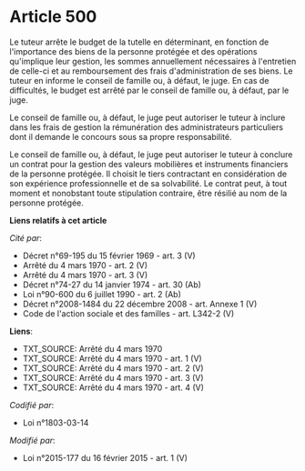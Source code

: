 # Article 500

Le tuteur arrête le budget de la tutelle en déterminant, en fonction de l'importance des biens de la personne protégée et des
opérations qu'implique leur gestion, les sommes annuellement nécessaires à l'entretien de celle-ci et au remboursement des
frais d'administration de ses biens. Le tuteur en informe le conseil de famille ou, à défaut, le juge. En cas de difficultés,
le budget est arrêté par le conseil de famille ou, à défaut, par le juge.

Le conseil de famille ou, à défaut, le juge peut autoriser le tuteur à inclure dans les frais de gestion la rémunération des
administrateurs particuliers dont il demande le concours sous sa propre responsabilité.

Le conseil de famille ou, à défaut, le juge peut autoriser le tuteur à conclure un contrat pour la gestion des valeurs
mobilières et instruments financiers de la personne protégée. Il choisit le tiers contractant en considération de son
expérience professionnelle et de sa solvabilité. Le contrat peut, à tout moment et nonobstant toute stipulation contraire,
être résilié au nom de la personne protégée.

**Liens relatifs à cet article**

_Cité par_:

  - Décret n°69-195 du 15 février 1969 - art. 3 (V)
  - Arrêté du 4 mars 1970 - art. 2 (V)
  - Arrêté du 4 mars 1970 - art. 3 (V)
  - Décret n°74-27 du 14 janvier 1974 - art. 30 (Ab)
  - Loi n°90-600 du 6 juillet 1990 - art. 2 (Ab)
  - Décret n°2008-1484 du 22 décembre 2008 - art. Annexe 1 (V)
  - Code de l'action sociale et des familles - art. L342-2 (V)

**Liens**:

  - TXT_SOURCE: Arrêté du 4 mars 1970
  - TXT_SOURCE: Arrêté du 4 mars 1970 - art. 1 (V)
  - TXT_SOURCE: Arrêté du 4 mars 1970 - art. 2 (V)
  - TXT_SOURCE: Arrêté du 4 mars 1970 - art. 3 (V)
  - TXT_SOURCE: Arrêté du 4 mars 1970 - art. 4 (V)

_Codifié par_:

  - Loi n°1803-03-14

_Modifié par_:

  - Loi n°2015-177 du 16 février 2015 - art. 1 (V)
